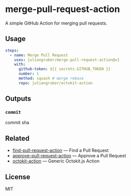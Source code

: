 # merge-pull-request-action

A simple GitHub Action for merging pull requests.

## Usage

```yaml
steps:
  - name: Merge Pull Request
    uses: juliangruber/merge-pull-request-action@v1
    with:
      github-token: ${{ secrets.GITHUB_TOKEN }}
      number: 1
      method: squash # merge rebase
      repo: juliangruber/octokit-action
```

## Outputs

### `commit`

commit sha

## Related

- [find-pull-request-action](https://github.com/juliangruber/find-pull-request-action) &mdash; Find a Pull Request
- [approve-pull-request-action](https://github.com/juliangruber/approve-pull-request-action) &mdash; Approve a Pull Request
- [octokit-action](https://github.com/juliangruber/octokit-action) &mdash; Generic Octokit.js Action

## License

MIT
